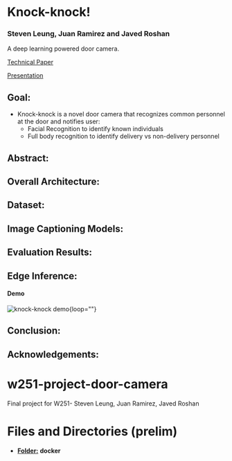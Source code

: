 # Knock-knock!
### Steven Leung, Juan Ramirez and Javed Roshan
 
A deep learning powered door camera.

[Technical Paper]()        
    
[Presentation]()



## Goal:
* Knock-knock is a novel door camera that recognizes common personnel at the door and notifies user:
   - Facial Recognition to identify known individuals
   - Full body recognition to identify delivery vs non-delivery personnel

## Abstract:


## Overall Architecture:



## Dataset:


## Image Captioning Models:

## Evaluation Results:


## Edge Inference:

#### Demo
![knock-knock demo](https://github.com/stevendleung/w251-project-door-camera/blob/main/demo/knock_knock_demo.gif){loop=""}

## Conclusion:


## Acknowledgements:




# w251-project-door-camera
Final project for W251- Steven Leung, Juan Ramirez, Javed Roshan

# Files and Directories (prelim)

- <ins>**Folder:**</ins> **docker**

